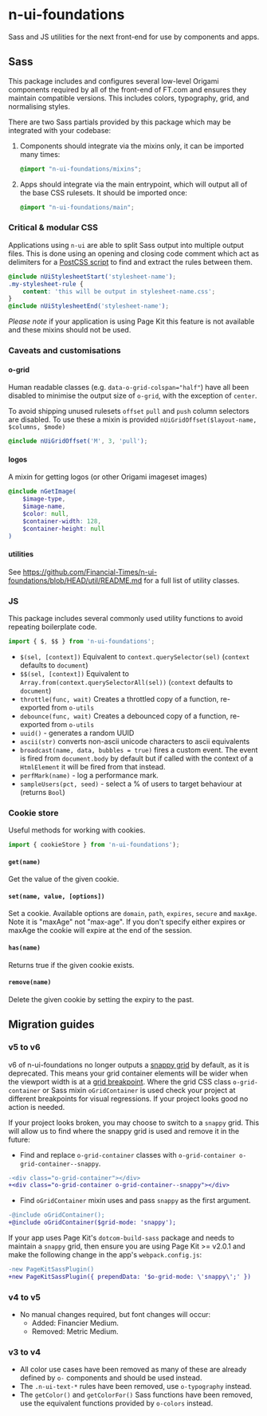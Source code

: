 # n-ui-foundations

Sass and JS utilities for the next front-end for use by components and apps.


## Sass

This package includes and configures several low-level Origami components required by all of the front-end of FT.com and ensures they maintain compatible versions. This includes colors, typography, grid, and normalising styles.

There are two Sass partials provided by this package which may be integrated with your codebase:

1. Components should integrate via the mixins only, it can be imported many times:

    ```scss
    @import "n-ui-foundations/mixins";
    ```

2. Apps should integrate via the main entrypoint, which will output all of the base CSS rulesets. It should be imported once:

    ```scss
    @import "n-ui-foundations/main";
    ```


### Critical & modular CSS

Applications using `n-ui` are able to split Sass output into multiple output files. This is done using an opening and closing code comment which act as delimiters for a [PostCSS script](https://www.npmjs.com/package/postcss-extract-css-block) to find and extract the rules between them.

```scss
@include nUiStylesheetStart('stylesheet-name');
.my-stylesheet-rule {
    content: 'this will be output in stylesheet-name.css';
}
@include nUiStylesheetEnd('stylesheet-name');
```

_Please note_ if your application is using Page Kit this feature is not available and these mixins should not be used.


### Caveats and customisations

#### o-grid

Human readable classes (e.g. `data-o-grid-colspan="half"`) have all been disabled to minimise the output size of `o-grid`, with the exception of `center`.

To avoid shipping unused rulesets `offset` `pull` and `push` column selectors are disabled. To use these a mixin is provided `nUiGridOffset($layout-name, $columns, $mode)`

```scss
@include nUiGridOffset('M', 3, 'pull');
```

#### logos

A mixin for getting logos (or other Origami imageset images)

```scss
@include nGetImage(
    $image-type,
    $image-name,
    $color: null,
    $container-width: 128,
    $container-height: null
)
```

#### utilities

See https://github.com/Financial-Times/n-ui-foundations/blob/HEAD/util/README.md for a full list of utility classes.


### JS

This package includes several commonly used utility functions to avoid repeating boilerplate code.

```js
import { $, $$ } from 'n-ui-foundations';
```

- `$(sel, [context])` Equivalent to `context.querySelector(sel)` (`context` defaults to `document`)
- `$$(sel, [context])` Equivalent to `Array.from(context.querySelectorAll(sel))` (`context` defaults to `document`)
- `throttle(func, wait)` Creates a throttled copy of a function, re-exported from `o-utils`
- `debounce(func, wait)` Creates a debounced copy of a function, re-exported from `o-utils`
- `uuid()` - generates a random UUID
- `ascii(str)` converts non-ascii unicode characters to ascii equivalents
- `broadcast(name, data, bubbles = true)` fires a custom event. The event is fired from `document.body` by default but if called with the context of a `HtmlElement` it will be fired from that instead.
- `perfMark(name)` - log a performance mark.
- `sampleUsers(pct, seed)` - select a % of users to target behaviour at (returns `Bool`)

### Cookie store

Useful methods for working with cookies.

```js
import { cookieStore } from 'n-ui-foundations');
```

#### `get(name)`

Get the value of the given cookie.

#### `set(name, value, [options])`

Set a cookie.  Available options are `domain`, `path`, `expires`, `secure` and `maxAge`.
Note it is "maxAge" not "max-age".  If you don't specify either expires or maxAge the cookie will expire at the end of the session.

#### `has(name)`

Returns true if the given cookie exists.

#### `remove(name)`

Delete the given cookie by setting the expiry to the past.


## Migration guides

### v5 to v6

v6 of n-ui-foundations no longer outputs a [snappy grid](https://github.com/Financial-Times/o-grid#snappy-mode) by default, as it is deprecated. This means your grid container elements will be wider when the viewport width is at a [grid breakpoint](https://github.com/Financial-Times/o-grid#layout-sizes). Where the grid CSS class `o-grid-container` or Sass mixin `oGridContainer` is used check your project at different breakpoints for visual regressions. If your project looks good no action is needed.

If your project looks broken, you may choose to switch to a `snappy` grid. This will allow us to find where the snappy grid is used and remove it in the future:
- Find and replace `o-grid-container` classes with `o-grid-container o-grid-container--snappy`.
```diff
-<div class="o-grid-container"></div>
+<div class="o-grid-container o-grid-container--snappy"></div>
```
- Find `oGridContainer` mixin uses and pass `snappy` as the first argument.
```diff
-@include oGridContainer();
+@include oGridContainer($grid-mode: 'snappy');
```

If your app uses Page Kit's `dotcom-build-sass` package and needs to maintain a `snappy` grid, then ensure you are using Page Kit >= v2.0.1 and make the following change in the app's `webpack.config.js`:
```diff
-new PageKitSassPlugin()
+new PageKitSassPlugin({ prependData: '$o-grid-mode: \'snappy\';' })
```

### v4 to v5

- No manual changes required, but font changes will occur:
  - Added: Financier Medium.
  - Removed: Metric Medium.

### v3 to v4

- All color use cases have been removed as many of these are already defined by `o-` components and should be used instead.
- The `.n-ui-text-*` rules have been removed, use `o-typography` instead.
- The `getColor()` and `getColorFor()` Sass functions have been removed, use the equivalent functions provided by `o-colors` instead.
